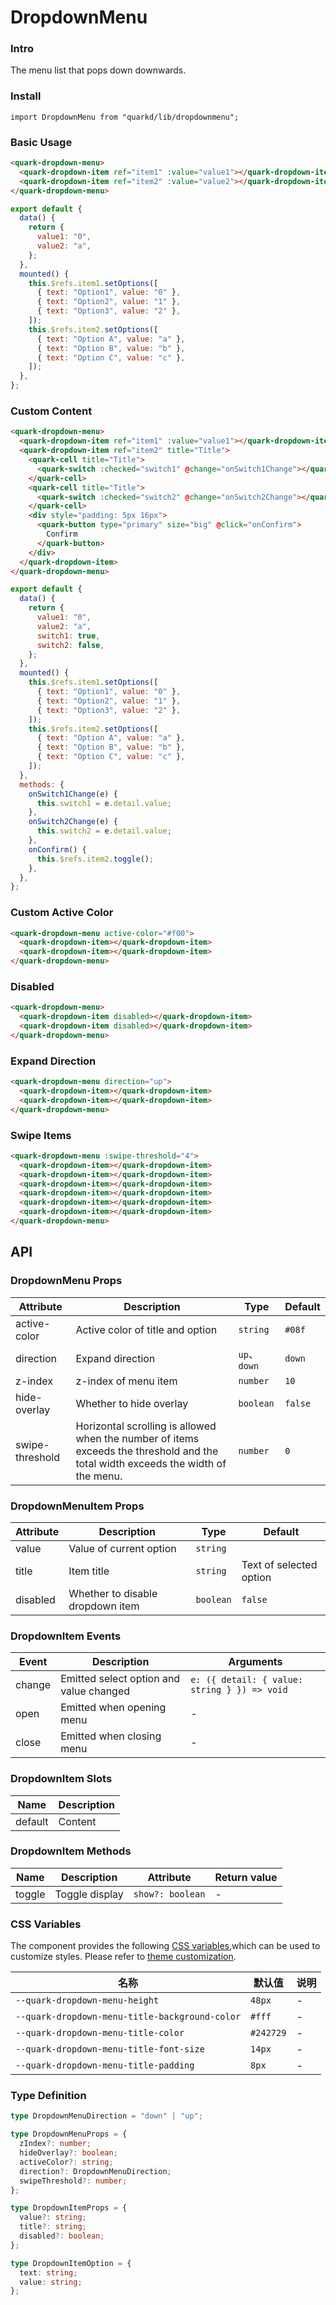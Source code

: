 # DropdownMenu

### Intro

The menu list that pops down downwards.

### Install

```tsx
import DropdownMenu from "quarkd/lib/dropdownmenu";
```

### Basic Usage

```html
<quark-dropdown-menu>
  <quark-dropdown-item ref="item1" :value="value1"></quark-dropdown-item>
  <quark-dropdown-item ref="item2" :value="value2"></quark-dropdown-item>
</quark-dropdown-menu>
```

```js
export default {
  data() {
    return {
      value1: "0",
      value2: "a",
    };
  },
  mounted() {
    this.$refs.item1.setOptions([
      { text: "Option1", value: "0" },
      { text: "Option2", value: "1" },
      { text: "Option3", value: "2" },
    ]);
    this.$refs.item2.setOptions([
      { text: "Option A", value: "a" },
      { text: "Option B", value: "b" },
      { text: "Option C", value: "c" },
    ]);
  },
};
```

### Custom Content

```html
<quark-dropdown-menu>
  <quark-dropdown-item ref="item1" :value="value1"></quark-dropdown-item>
  <quark-dropdown-item ref="item2" title="Title">
    <quark-cell title="Title">
      <quark-switch :checked="switch1" @change="onSwitch1Change"></quark-switch>
    </quark-cell>
    <quark-cell title="Title">
      <quark-switch :checked="switch2" @change="onSwitch2Change"></quark-switch>
    </quark-cell>
    <div style="padding: 5px 16px">
      <quark-button type="primary" size="big" @click="onConfirm">
        Confirm
      </quark-button>
    </div>
  </quark-dropdown-item>
</quark-dropdown-menu>
```

```js
export default {
  data() {
    return {
      value1: "0",
      value2: "a",
      switch1: true,
      switch2: false,
    };
  },
  mounted() {
    this.$refs.item1.setOptions([
      { text: "Option1", value: "0" },
      { text: "Option2", value: "1" },
      { text: "Option3", value: "2" },
    ]);
    this.$refs.item2.setOptions([
      { text: "Option A", value: "a" },
      { text: "Option B", value: "b" },
      { text: "Option C", value: "c" },
    ]);
  },
  methods: {
    onSwitch1Change(e) {
      this.switch1 = e.detail.value;
    },
    onSwitch2Change(e) {
      this.switch2 = e.detail.value;
    },
    onConfirm() {
      this.$refs.item2.toggle();
    },
  },
};
```

### Custom Active Color

```html
<quark-dropdown-menu active-color="#f00">
  <quark-dropdown-item></quark-dropdown-item>
  <quark-dropdown-item></quark-dropdown-item>
</quark-dropdown-menu>
```

### Disabled

```html
<quark-dropdown-menu>
  <quark-dropdown-item disabled></quark-dropdown-item>
  <quark-dropdown-item disabled></quark-dropdown-item>
</quark-dropdown-menu>
```

### Expand Direction

```html
<quark-dropdown-menu direction="up">
  <quark-dropdown-item></quark-dropdown-item>
  <quark-dropdown-item></quark-dropdown-item>
</quark-dropdown-menu>
```

### Swipe Items

```html
<quark-dropdown-menu :swipe-threshold="4">
  <quark-dropdown-item></quark-dropdown-item>
  <quark-dropdown-item></quark-dropdown-item>
  <quark-dropdown-item></quark-dropdown-item>
  <quark-dropdown-item></quark-dropdown-item>
  <quark-dropdown-item></quark-dropdown-item>
  <quark-dropdown-item></quark-dropdown-item>
</quark-dropdown-menu>
```

## API

### DropdownMenu Props

| Attribute       | Description                                                                                                                       | Type         | Default |
| --------------- | --------------------------------------------------------------------------------------------------------------------------------- | ------------ | ------- |
| active-color    | Active color of title and option                                                                                                  | `string`     | `#08f`  |
| direction       | Expand direction                                                                                                                  | `up`、`down` | `down`  |
| z-index         | z-index of menu item                                                                                                              | `number`     | `10`    |
| hide-overlay    | Whether to hide overlay                                                                                                           | `boolean`    | `false` |
| swipe-threshold | Horizontal scrolling is allowed when the number of items exceeds the threshold and the total width exceeds the width of the menu. | `number`     | `0`     |

### DropdownMenuItem Props

| Attribute | Description                      | Type      | Default                 |
| --------- | -------------------------------- | --------- | ----------------------- |
| value     | Value of current option          | `string`  |                         |
| title     | Item title                       | `string`  | Text of selected option |
| disabled  | Whether to disable dropdown item | `boolean` | `false`                 |

### DropdownItem Events

| Event  | Description                             | Arguments                                    |
| ------ | --------------------------------------- | -------------------------------------------- |
| change | Emitted select option and value changed | `e: ({ detail: { value: string } }) => void` |
| open   | Emitted when opening menu               | -                                            |
| close  | Emitted when closing menu               | -                                            |

### DropdownItem Slots

| Name    | Description |
| ------- | ----------- |
| default | Content     |

### DropdownItem Methods

| Name   | Description    | Attribute        | Return value |
| ------ | -------------- | ---------------- | ------------ |
| toggle | Toggle display | `show?: boolean` | -            |

### CSS Variables

The component provides the following [CSS variables](https://developer.mozilla.org/zh-CN/docs/Web/CSS/Using_CSS_custom_properties),which can be used to customize styles. Please refer to [theme customization](#/zh-CN/guide/theme).

| 名称                                           | 默认值    | 说明 |
| ---------------------------------------------- | --------- | ---- |
| `--quark-dropdown-menu-height`                 | `48px`    | -    |
| `--quark-dropdown-menu-title-background-color` | `#fff`    | -    |
| `--quark-dropdown-menu-title-color`            | `#242729` | -    |
| `--quark-dropdown-menu-title-font-size`        | `14px`    | -    |
| `--quark-dropdown-menu-title-padding`          | `8px`     | -    |

### Type Definition

```ts
type DropdownMenuDirection = "down" | "up";

type DropdownMenuProps = {
  zIndex?: number;
  hideOverlay?: boolean;
  activeColor?: string;
  direction?: DropdownMenuDirection;
  swipeThreshold?: number;
};

type DropdownItemProps = {
  value?: string;
  title?: string;
  disabled?: boolean;
};

type DropdownItemOption = {
  text: string;
  value: string;
};
```
